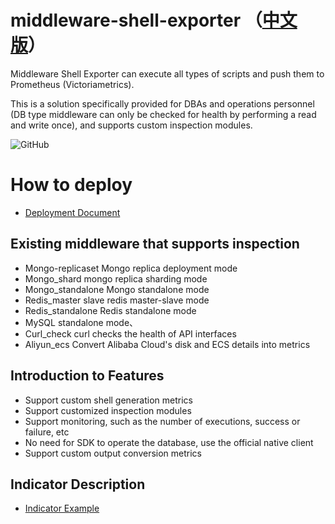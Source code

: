 # middleware-shell-exporter （[中文版](README.md)）
Middleware Shell Exporter can execute all types of scripts and push them to Prometheus (Victoriametrics).

This is a solution specifically provided for DBAs and operations personnel (DB type middleware can only be checked for health by performing a read and write once), and supports custom inspection modules.

![GitHub](https://img.shields.io/badge/license-GPL-blue.svg)

# How to deploy
* [Deployment Document](/docs/deploy/main.md)



## Existing middleware that supports inspection

* Mongo-replicaset Mongo replica deployment mode
* Mongo_shard mongo replica sharding mode
* Mongo_standalone Mongo standalone mode
* Redis_master slave redis master-slave mode
* Redis_standalone Redis standalone mode
* MySQL standalone mode、
* Curl_check curl checks the health of API interfaces
* Aliyun_ecs Convert Alibaba Cloud's disk and ECS details into metrics

## Introduction to Features

* Support custom shell generation metrics
* Support customized inspection modules
* Support monitoring, such as the number of executions, success or failure, etc
* No need for SDK to operate the database, use the official native client
* Support custom output conversion metrics

## Indicator Description

* [Indicator Example](docs/other/METRICS.md)